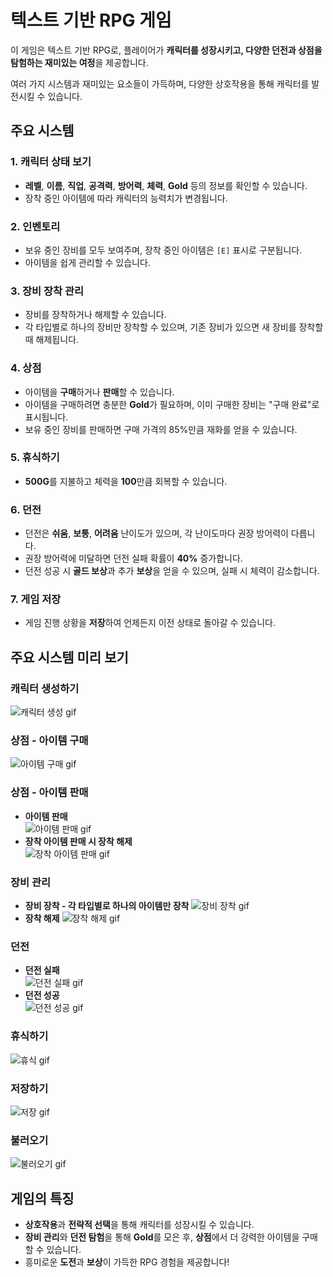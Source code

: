 # 텍스트 기반 RPG 게임

이 게임은 텍스트 기반 RPG로, 플레이어가 **캐릭터를 성장시키고, 다양한 던전과 상점을 탐험하는 재미있는 여정**을 제공합니다. 

여러 가지 시스템과 재미있는 요소들이 가득하며, 다양한 상호작용을 통해 캐릭터를 발전시킬 수 있습니다.  

## 주요 시스템  

### 1. 캐릭터 상태 보기  
  - **레벨**, **이름**, **직업**, **공격력**, **방어력**, **체력**, **Gold** 등의 정보를 확인할 수 있습니다.  
  - 장착 중인 아이템에 따라 캐릭터의 능력치가 변경됩니다.  

### 2. 인벤토리  
  - 보유 중인 장비를 모두 보여주며, 장착 중인 아이템은 `[E]` 표시로 구분됩니다.  
  - 아이템을 쉽게 관리할 수 있습니다.  

### 3. 장비 장착 관리  
  - 장비를 장착하거나 해제할 수 있습니다.  
  - 각 타입별로 하나의 장비만 장착할 수 있으며, 기존 장비가 있으면 새 장비를 장착할 때 해제됩니다.  

### 4. 상점  
  - 아이템을 **구매**하거나 **판매**할 수 있습니다.  
  - 아이템을 구매하려면 충분한 **Gold**가 필요하며, 이미 구매한 장비는 "구매 완료"로 표시됩니다.  
  - 보유 중인 장비를 판매하면 구매 가격의 85%만큼 재화를 얻을 수 있습니다.  

### 5. 휴식하기  
  - **500G**를 지불하고 체력을 **100**만큼 회복할 수 있습니다.  

### 6. 던전  
  - 던전은 **쉬움**, **보통**, **어려움** 난이도가 있으며, 각 난이도마다 권장 방어력이 다릅니다.  
  - 권장 방어력에 미달하면 던전 실패 확률이 **40%** 증가합니다.  
  - 던전 성공 시 **골드 보상**과 추가 **보상**을 얻을 수 있으며, 실패 시 체력이 감소합니다.  

### 7. 게임 저장  
  - 게임 진행 상황을 **저장**하여 언제든지 이전 상태로 돌아갈 수 있습니다.

 ## 주요 시스템 미리 보기

### 캐릭터 생성하기
  ![캐릭터 생성 gif](gif/생성하기.gif)  

### 상점 - 아이템 구매
  ![아이템 구매 gif](gif/아이템구매.gif)  

### 상점 - 아이템 판매
  - **아이템 판매**  
    ![아이템 판매 gif](gif/아이템판매.gif)  
  - **장착 아이템 판매 시 장착 해제**  
    ![장착 아이템 판매 gif](gif/장착아이템판매.gif)  

### 장비 관리
  - **장비 장착 - 각 타입별로 하나의 아이템만 장착** 
    ![장비 장착 gif](gif/아이템장착하나만가능하게.gif)  
  - **장착 해제** 
    ![장착 해제 gif](gif/아이템장착해제.gif)  

### 던전
  - **던전 실패**   
    ![던전 실패 gif](gif/던전실패.gif)  
  - **던전 성공**   
    ![던전 성공 gif](gif/던전성공.gif)  

### 휴식하기
  ![휴식 gif](gif/휴식하기.gif)  

### 저장하기
  ![저장 gif](gif/저장하기.gif)  

### 불러오기
  ![불러오기 gif](gif/불러오기.gif)  

## 게임의 특징  
- **상호작용**과 **전략적 선택**을 통해 캐릭터를 성장시킬 수 있습니다.  
- **장비 관리**와 **던전 탐험**을 통해 **Gold**를 모은 후, **상점**에서 더 강력한 아이템을 구매할 수 있습니다.  
- 흥미로운 **도전**과 **보상**이 가득한 RPG 경험을 제공합니다!
